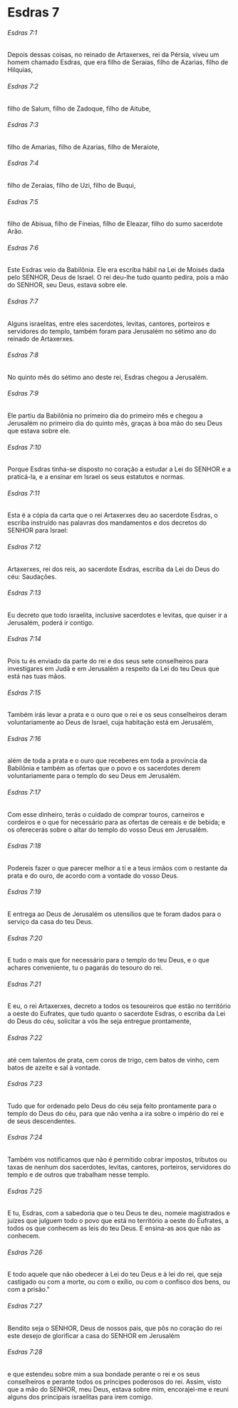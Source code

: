 # Esdras 7

###### Esdras 7:1

Depois dessas coisas, no reinado de Artaxerxes, rei da Pérsia, viveu um homem chamado Esdras, que era filho de Seraías, filho de Azarias, filho de Hilquias,

###### Esdras 7:2

filho de Salum, filho de Zadoque, filho de Aitube,

###### Esdras 7:3

filho de Amarias, filho de Azarias, filho de Meraiote,

###### Esdras 7:4

filho de Zeraías, filho de Uzi, filho de Buqui,

###### Esdras 7:5

filho de Abisua, filho de Fineias, filho de Eleazar, filho do sumo sacerdote Arão.

###### Esdras 7:6

Este Esdras veio da Babilônia. Ele era escriba hábil na Lei de Moisés dada pelo SENHOR, Deus de Israel. O rei deu-lhe tudo quanto pedira, pois a mão do SENHOR, seu Deus, estava sobre ele.

###### Esdras 7:7

Alguns israelitas, entre eles sacerdotes, levitas, cantores, porteiros e servidores do templo, também foram para Jerusalém no sétimo ano do reinado de Artaxerxes.

###### Esdras 7:8

No quinto mês do sétimo ano deste rei, Esdras chegou a Jerusalém.

###### Esdras 7:9

Ele partiu da Babilônia no primeiro dia do primeiro mês e chegou a Jerusalém no primeiro dia do quinto mês, graças à boa mão do seu Deus que estava sobre ele.

###### Esdras 7:10

Porque Esdras tinha-se disposto no coração a estudar a Lei do SENHOR e a praticá-la, e a ensinar em Israel os seus estatutos e normas.

###### Esdras 7:11

Esta é a cópia da carta que o rei Artaxerxes deu ao sacerdote Esdras, o escriba instruído nas palavras dos mandamentos e dos decretos do SENHOR para Israel:

###### Esdras 7:12

Artaxerxes, rei dos reis, ao sacerdote Esdras, escriba da Lei do Deus do céu: Saudações.

###### Esdras 7:13

Eu decreto que todo israelita, inclusive sacerdotes e levitas, que quiser ir a Jerusalém, poderá ir contigo.

###### Esdras 7:14

Pois tu és enviado da parte do rei e dos seus sete conselheiros para investigares em Judá e em Jerusalém a respeito da Lei do teu Deus que está nas tuas mãos.

###### Esdras 7:15

Também irás levar a prata e o ouro que o rei e os seus conselheiros deram voluntariamente ao Deus de Israel, cuja habitação está em Jerusalém,

###### Esdras 7:16

além de toda a prata e o ouro que receberes em toda a província da Babilônia e também as ofertas que o povo e os sacerdotes derem voluntariamente para o templo do seu Deus em Jerusalém.

###### Esdras 7:17

Com esse dinheiro, terás o cuidado de comprar touros, carneiros e cordeiros e o que for necessário para as ofertas de cereais e de bebida; e os oferecerás sobre o altar do templo do vosso Deus em Jerusalém.

###### Esdras 7:18

Podereis fazer o que parecer melhor a ti e a teus irmãos com o restante da prata e do ouro, de acordo com a vontade do vosso Deus.

###### Esdras 7:19

E entrega ao Deus de Jerusalém os utensílios que te foram dados para o serviço da casa do teu Deus.

###### Esdras 7:20

E tudo o mais que for necessário para o templo do teu Deus, e o que achares conveniente, tu o pagarás do tesouro do rei.

###### Esdras 7:21

E eu, o rei Artaxerxes, decreto a todos os tesoureiros que estão no território a oeste do Eufrates, que tudo quanto o sacerdote Esdras, o escriba da Lei do Deus do céu, solicitar a vós lhe seja entregue prontamente,

###### Esdras 7:22

até cem talentos de prata, cem coros de trigo, cem batos de vinho, cem batos de azeite e sal à vontade.

###### Esdras 7:23

Tudo que for ordenado pelo Deus do céu seja feito prontamente para o templo do Deus do céu, para que não venha a ira sobre o império do rei e de seus descendentes.

###### Esdras 7:24

Também vos notificamos que não é permitido cobrar impostos, tributos ou taxas de nenhum dos sacerdotes, levitas, cantores, porteiros, servidores do templo e de outros que trabalham nesse templo.

###### Esdras 7:25

E tu, Esdras, com a sabedoria que o teu Deus te deu, nomeie magistrados e juízes que julguem todo o povo que está no território a oeste do Eufrates, a todos os que conhecem as leis do teu Deus. E ensina-as aos que não as conhecem.

###### Esdras 7:26

E todo aquele que não obedecer à Lei do teu Deus e à lei do rei, que seja castigado ou com a morte, ou com o exílio, ou com o confisco dos bens, ou com a prisão."

###### Esdras 7:27

Bendito seja o SENHOR, Deus de nossos pais, que pôs no coração do rei este desejo de glorificar a casa do SENHOR em Jerusalém

###### Esdras 7:28

e que estendeu sobre mim a sua bondade perante o rei e os seus conselheiros e perante todos os príncipes poderosos do rei. Assim, visto que a mão do SENHOR, meu Deus, estava sobre mim, encorajei-me e reuni alguns dos principais israelitas para irem comigo.

